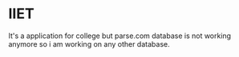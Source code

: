 # IIET
It's a application for college but parse.com database is not working anymore so i am working on any other database.
